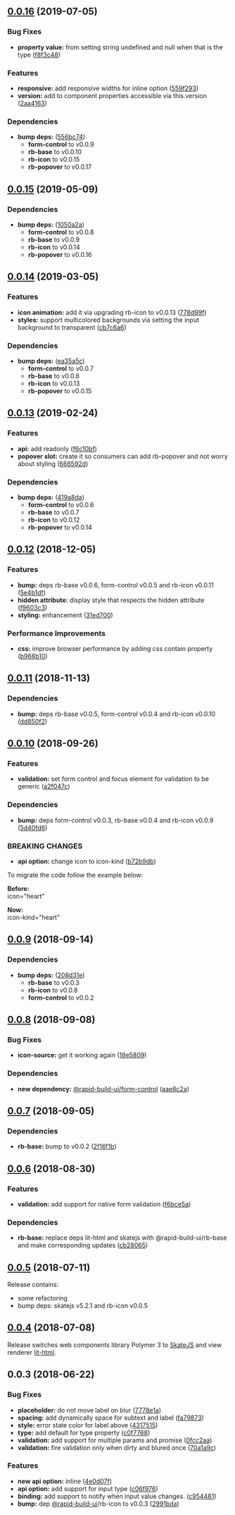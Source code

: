 ## [0.0.16](https://github.com/rapid-build-ui/rb-input/compare/v0.0.15...v0.0.16) (2019-07-05)


### Bug Fixes

* **property value:** from setting string undefined and null when that is the type ([f8f3c48](https://github.com/rapid-build-ui/rb-input/commit/f8f3c48))


### Features

* **responsive:** add responsive widths for inline option ([559f293](https://github.com/rapid-build-ui/rb-input/commit/559f293))
* **version:** add to component properties accessible via this.version ([2aa4163](https://github.com/rapid-build-ui/rb-input/commit/2aa4163))


### Dependencies

* **bump deps:** ([556bc74](https://github.com/rapid-build-ui/rb-input/commit/556bc74))
	* **form-control** to v0.0.9
	* **rb-base** to v0.0.10
	* **rb-icon** to v0.0.15
	* **rb-popover** to v0.0.17



## [0.0.15](https://github.com/rapid-build-ui/rb-input/compare/v0.0.14...v0.0.15) (2019-05-09)


### Dependencies

* **bump deps:** ([1050a2a](https://github.com/rapid-build-ui/rb-input/commit/1050a2a))
	* **form-control** to v0.0.8
	* **rb-base** to v0.0.9
	* **rb-icon** to v0.0.14
	* **rb-popover** to v0.0.16



## [0.0.14](https://github.com/rapid-build-ui/rb-input/compare/v0.0.13...v0.0.14) (2019-03-05)


### Features

* **icon animation:** add it via upgrading rb-icon to v0.0.13 ([778d99f](https://github.com/rapid-build-ui/rb-input/commit/778d99f))
* **styles:** support multicolored backgrounds via setting the input background to transparent ([cb7c6a6](https://github.com/rapid-build-ui/rb-input/commit/cb7c6a6))


### Dependencies

* **bump deps:** ([ea35a5c](https://github.com/rapid-build-ui/rb-input/commit/ea35a5c))
	* **form-control** to v0.0.7
	* **rb-base** to v0.0.8
	* **rb-icon** to v0.0.13
	* **rb-popover** to v0.0.15



## [0.0.13](https://github.com/rapid-build-ui/rb-input/compare/v0.0.12...v0.0.13) (2019-02-24)


### Features

* **api:** add readonly ([f6c10bf](https://github.com/rapid-build-ui/rb-input/commit/f6c10bf))
* **popover slot:** create it so consumers can add rb-popover and not worry about styling ([666592d](https://github.com/rapid-build-ui/rb-input/commit/666592d))


### Dependencies

* **bump deps:** ([419a8da](https://github.com/rapid-build-ui/rb-input/commit/419a8da))
	* **form-control** to v0.0.6
	* **rb-base** to v0.0.7
	* **rb-icon** to v0.0.12
	* **rb-popover** to v0.0.14



## [0.0.12](https://github.com/rapid-build-ui/rb-input/compare/v0.0.11...v0.0.12) (2018-12-05)


### Features

* **bump:** deps rb-base v0.0.6, form-control v0.0.5 and rb-icon v0.0.11 ([5e4b1df](https://github.com/rapid-build-ui/rb-input/commit/5e4b1df))
* **hidden attribute:** display style that respects the hidden attribute ([f9603c3](https://github.com/rapid-build-ui/rb-input/commit/f9603c3))
* **styling:** enhancement ([31ed700](https://github.com/rapid-build-ui/rb-input/commit/31ed700))


### Performance Improvements

* **css:** improve browser performance by adding css contain property ([b968b10](https://github.com/rapid-build-ui/rb-input/commit/b968b10))



## [0.0.11](https://github.com/rapid-build-ui/rb-input/compare/v0.0.10...v0.0.11) (2018-11-13)


### Dependencies

* **bump:** deps rb-base v0.0.5, form-control v0.0.4 and rb-icon v0.0.10 ([dd850f2](https://github.com/rapid-build-ui/rb-input/commit/dd850f2))



## [0.0.10](https://github.com/rapid-build-ui/rb-input/compare/v0.0.9...v0.0.10) (2018-09-26)


### Features

* **validation:** set form control and focus element for validation to be generic ([a2f047c](https://github.com/rapid-build-ui/rb-input/commit/a2f047c))


### Dependencies

* **bump:** deps form-control v0.0.3, rb-base v0.0.4 and rb-icon v0.0.9 ([5d40fd6](https://github.com/rapid-build-ui/rb-input/commit/5d40fd6))


### BREAKING CHANGES

* **api option:** change icon to icon-kind ([b72b9db](https://github.com/rapid-build-ui/rb-input/commit/b72b9db))

To migrate the code follow the example below:

**Before:**  
icon="heart"

**Now:**  
icon-kind="heart"



## [0.0.9](https://github.com/rapid-build-ui/rb-input/compare/v0.0.8...v0.0.9) (2018-09-14)


### Dependencies

* **bump deps:** ([208d31e](https://github.com/rapid-build-ui/rb-input/commit/208d31e))
	* **rb-base** to v0.0.3
	* **rb-icon** to v0.0.8
	* **form-control** to v0.0.2



## [0.0.8](https://github.com/rapid-build-ui/rb-input/compare/v0.0.7...v0.0.8) (2018-09-08)


### Bug Fixes

* **icon-source:** get it working again ([18e5809](https://github.com/rapid-build-ui/rb-input/commit/18e5809))


### Dependencies

* **new dependency:** [@rapid-build-ui/form-control](https://github.com/rapid-build-ui/form-control) ([aae8c2a](https://github.com/rapid-build-ui/rb-input/commit/aae8c2a))



## [0.0.7](https://github.com/rapid-build-ui/rb-input/compare/v0.0.6...v0.0.7) (2018-09-05)


### Dependencies

* **rb-base:** bump to v0.0.2 ([2f16f1b](https://github.com/rapid-build-ui/rb-input/commit/2f16f1b))



## [0.0.6](https://github.com/rapid-build-ui/rb-input/compare/v0.0.5...v0.0.6) (2018-08-30)


### Features

* **validation:** add support for native form validation ([f6bce5a](https://github.com/rapid-build-ui/rb-input/commit/f6bce5a))


### Dependencies

* **rb-base:** replace deps lit-html and skatejs with @rapid-build-ui/rb-base and make corresponding updates ([cb28065](https://github.com/rapid-build-ui/rb-input/commit/cb28065))



## [0.0.5](https://github.com/rapid-build-ui/rb-input/compare/v0.0.4...v0.0.5) (2018-07-11)


Release contains:
* some refactoring
* bump deps: skatejs v5.2.1 and rb-icon v0.0.5



## [0.0.4](https://github.com/rapid-build-ui/rb-input/compare/v0.0.3...v0.0.4) (2018-07-08)


Release switches web components library Polymer 3 to [SkateJS](http://skatejs.netlify.com/) and view renderer [lit-html](https://polymer.github.io/lit-html/).



## 0.0.3 (2018-06-22)


### Bug Fixes

* **placeholder:** do not move label on blur ([7778e1a](https://github.com/rapid-build-ui/rb-input/commit/7778e1a))
* **spacing:** add dynamically space for subtext and label ([fa79873](https://github.com/rapid-build-ui/rb-input/commit/fa79873))
* **style:** error state color for label above ([4317515](https://github.com/rapid-build-ui/rb-input/commit/4317515))
* **type:** add default for type property ([c0f7768](https://github.com/rapid-build-ui/rb-input/commit/c0f7768))
* **validation:** add support for multiple params and promise ([0fcc2aa](https://github.com/rapid-build-ui/rb-input/commit/0fcc2aa))
* **validation:** fire validation only when dirty and blured once ([70a1a9c](https://github.com/rapid-build-ui/rb-input/commit/70a1a9c))


### Features

* **new api option:** inline ([4e0d07f](https://github.com/rapid-build-ui/rb-input/commit/4e0d07f))
* **api option:** add support for input type ([c06f976](https://github.com/rapid-build-ui/rb-input/commit/c06f976))
* **binding:** add support to notify when input value changes. ([c954481](https://github.com/rapid-build-ui/rb-input/commit/c954481))
* **bump:** dep [@rapid-build-ui](https://github.com/rapid-build-ui)/rb-icon to v0.0.3 ([2991bda](https://github.com/rapid-build-ui/rb-input/commit/2991bda))



